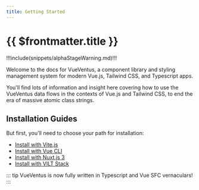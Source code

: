 ```yaml
---
title: Getting Started
---
```


<script setup>
    import DocsAnimatedLogoSection from '../../src/views/compos/DocsAnimatedLogoSection.vue'
    import DocsPackageVersion from '../../src/views/compos/DocsPackageVersion.vue'
</script>




<DocsAnimatedLogoSection/>


# {{ $frontmatter.title }}

!!!include(snippets/alphaStageWarning.md)!!!

Welcome to the docs for VueVentus, a component library and styling management system for modern Vue.js, Tailwind CSS, and Typescript apps.

You'll find lots of information and insight here covering how to use the VueVentus data flows in the contexts of Vue.js and Tailwind CSS, to end the era of massive atomic class strings.





## Installation Guides

But first, you'll need to choose your path for installation:

* [Install with Vite.js](/guides/install-vite)
* [Install with Vue CLI](/guides/install-vue-cli)
* [Install with Nuxt.js 3](/guides/install-nuxt)
* [Install with VILT Stack](/guides/install-vilt-stack)

::: tip 
VueVentus is now fully written in Typescript and Vue SFC vernaculars!
:::






<DocsPackageVersion/>
